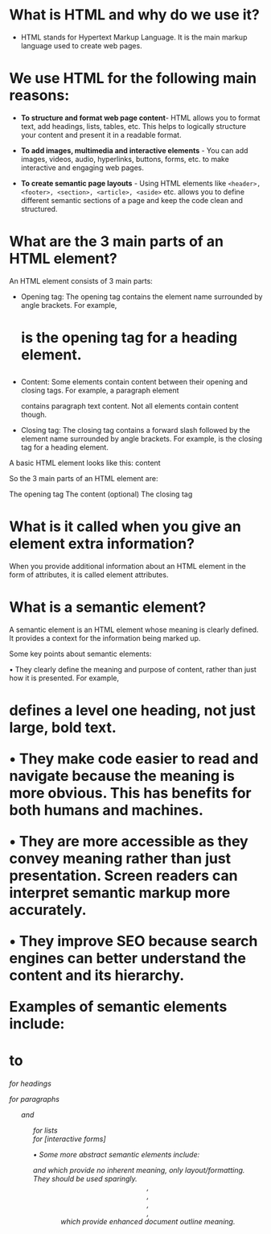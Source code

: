 # What is HTML and why do we use it?
- HTML stands for Hypertext Markup Language. It is the main markup language used to create web pages.

# We use HTML for the following main reasons:

- **To structure and format web page content**- HTML allows you to format text, add headings, lists, tables, etc. This helps to logically structure your content and present it in a readable format.

- **To add images, multimedia and interactive elements** - You can add images, videos, audio, hyperlinks, buttons, forms, etc. to make interactive and engaging web pages.

- **To create semantic page layouts** - Using HTML elements like `<header>, <footer>, <section>, <article>, <aside>` etc. allows you to define different semantic sections of a page and keep the code clean and structured.

# What are the 3 main parts of an HTML element?


An HTML element consists of 3 main parts:

- Opening tag: <element>
The opening tag contains the element name surrounded by angle brackets. For example, <h1> is the opening tag for a heading element.

- Content: Some elements contain content between their opening and closing tags. For example, a paragraph element <p> contains paragraph text content. Not all elements contain content though.

- Closing tag: </element>
The closing tag contains a forward slash followed by the element name surrounded by angle brackets. For example, </h1> is the closing tag for a heading element.

A basic HTML element looks like this:
<element>content</element>

So the 3 main parts of an HTML element are:

The opening tag
The content (optional)
The closing tag

# What is it called when you give an element extra information?

When you provide additional information about an HTML element in the form of attributes, it is called element attributes.

# What is a semantic element?

A semantic element is an HTML element whose meaning is clearly defined. It provides a context for the information being marked up.

Some key points about semantic elements:

• They clearly define the meaning and purpose of content, rather than just how it is presented. For example, <h1> defines a level one heading, not just large, bold text.

• They make code easier to read and navigate because the meaning is more obvious. This has benefits for both humans and machines.

• They are more accessible as they convey meaning rather than just presentation. Screen readers can interpret semantic markup more accurately.

• They improve SEO because search engines can better understand the content and its hierarchy.

Examples of semantic elements include:

<h1> to <h6> for headings
<p> for paragraphs
<ul> and <ol> for lists
<form> for [interactive forms]

• Some more abstract semantic elements include:

<div> and <span> which provide no inherent meaning, only layout/formatting. They should be used sparingly.
<header>, <footer>, <section>, <article>, <aside> which provide enhanced document outline meaning.